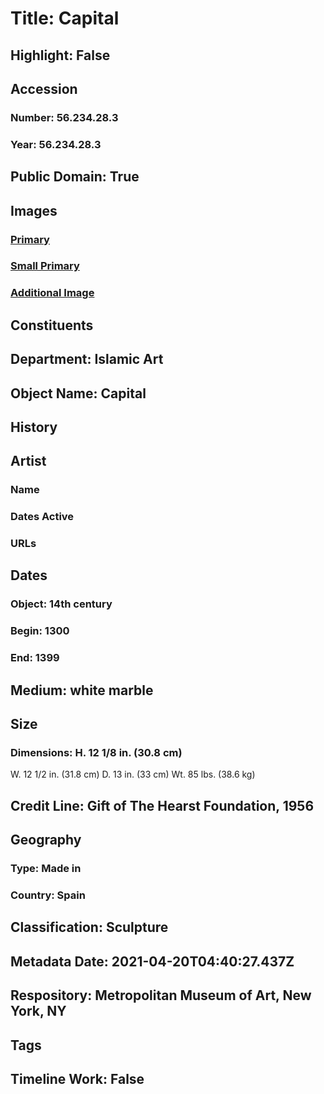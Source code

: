 # Title: Capital
## Highlight: False
## Accession
### Number: 56.234.28.3
### Year: 56.234.28.3
## Public Domain: True
## Images
### [Primary](https://images.metmuseum.org/CRDImages/is/original/56.234.28.3.jpg)
### [Small Primary](https://images.metmuseum.org/CRDImages/is/web-large/56.234.28.3.jpg)
### [Additional Image](https://images.metmuseum.org/CRDImages/is/original/sf56-234-28-1.JPG)
## Constituents
## Department: Islamic Art
## Object Name: Capital
## History
## Artist
### Name
### Dates Active
### URLs
## Dates
### Object: 14th century
### Begin: 1300
### End: 1399
## Medium: white marble
## Size
### Dimensions: H. 12 1/8 in. (30.8 cm)
W. 12 1/2 in. (31.8 cm)
D. 13 in. (33 cm)
Wt. 85 lbs. (38.6 kg)
## Credit Line: Gift of The Hearst Foundation, 1956
## Geography
### Type: Made in
### Country: Spain
## Classification: Sculpture
## Metadata Date: 2021-04-20T04:40:27.437Z
## Respository: Metropolitan Museum of Art, New York, NY
## Tags
## Timeline Work: False